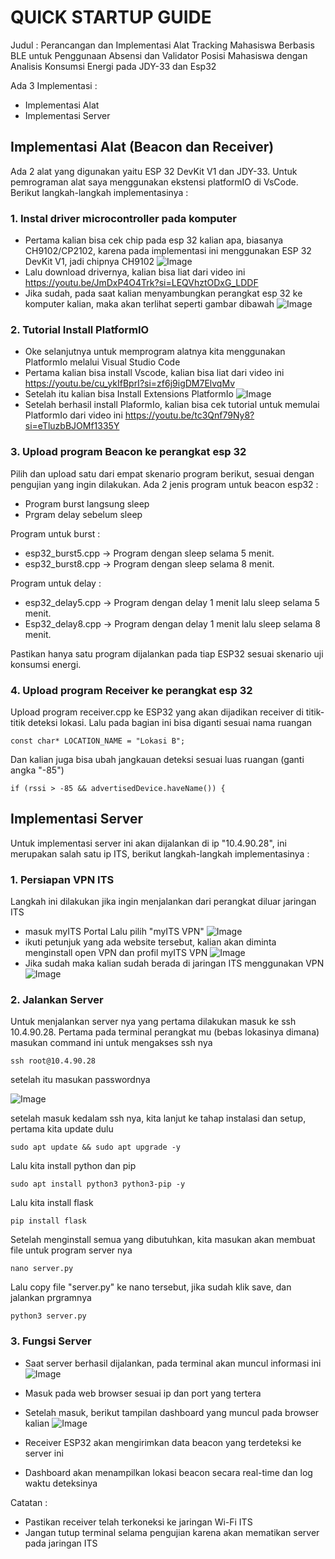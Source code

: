 # QUICK STARTUP GUIDE
Judul : Perancangan dan Implementasi Alat Tracking Mahasiswa Berbasis BLE untuk Penggunaan Absensi dan Validator Posisi Mahasiswa dengan Analisis Konsumsi Energi pada JDY-33 dan Esp32


Ada 3 Implementasi :
- Implementasi Alat 
- Implementasi Server


## Implementasi Alat (Beacon dan Receiver)

Ada 2 alat yang digunakan yaitu ESP 32 DevKit V1 dan JDY-33. Untuk pemrograman alat saya menggunakan ekstensi platformIO di VsCode. Berikut langkah-langkah implementasinya :


### 1. Instal driver microcontroller pada komputer
- Pertama kalian bisa cek chip pada esp 32 kalian apa, biasanya CH9102/CP2102, karena pada implementasi ini menggunakan ESP 32 DevKit V1, jadi chipnya CH9102
![Image](https://github.com/user-attachments/assets/e8b23da9-5fc1-4b90-8a00-79e875326035)
- Lalu download drivernya, kalian bisa liat dari video ini https://youtu.be/JmDxP4O4Trk?si=LEQVhztODxG_LDDF
- Jika sudah, pada saat kalian menyambungkan perangkat esp 32 ke komputer kalian, maka akan terlihat seperti gambar dibawah
![Image](https://github.com/user-attachments/assets/d543da58-5879-495d-93c1-1245a99688c9)

### 2. Tutorial Install PlatformIO
- Oke selanjutnya untuk memprogram alatnya kita menggunakan PlatformIo melalui Visual Studio Code
- Pertama kalian bisa install Vscode, kalian bisa liat dari video ini https://youtu.be/cu_ykIfBprI?si=zf6j9igDM7ElvqMv
- Setelah itu kalian bisa Install Extensions PlatformIo
![Image](https://github.com/user-attachments/assets/445eaa3f-3105-4677-86b4-41146e7c8187)
- Setelah berhasil install PlaformIo, kalian bisa cek tutorial untuk memulai PlatformIo dari video ini https://youtu.be/tc3Qnf79Ny8?si=eTluzbBJOMf1335Y


### 3. Upload program Beacon ke perangkat esp 32
Pilih dan upload satu dari empat skenario program berikut, sesuai dengan pengujian yang ingin dilakukan. Ada 2 jenis program untuk beacon esp32 :
- Program burst langsung sleep
- Prgram delay sebelum sleep

Program untuk burst :
- esp32_burst5.cpp → Program dengan sleep selama 5 menit.
- esp32_burst8.cpp → Program dengan sleep selama 8 menit.

Program untuk delay :
- esp32_delay5.cpp → Program dengan delay 1 menit lalu sleep selama 5 menit.
- Esp32_delay8.cpp → Program dengan delay 1 menit lalu sleep selama 8 menit.

Pastikan hanya satu program dijalankan pada tiap ESP32 sesuai skenario uji konsumsi energi.


### 4. Upload program Receiver ke perangkat esp 32
Upload program receiver.cpp ke ESP32 yang akan dijadikan receiver di titik-titik deteksi lokasi. Lalu pada bagian ini bisa diganti sesuai nama ruangan
```
const char* LOCATION_NAME = "Lokasi B";
```
Dan kalian juga bisa ubah jangkauan deteksi sesuai luas ruangan (ganti angka "-85")
```
if (rssi > -85 && advertisedDevice.haveName()) { 
```


## Implementasi Server 
Untuk implementasi server ini akan dijalankan di ip "10.4.90.28", ini merupakan salah satu ip ITS, berikut langkah-langkah implementasinya : 

### 1. Persiapan VPN ITS
Langkah ini dilakukan jika ingin menjalankan dari perangkat diluar jaringan ITS
- masuk myITS Portal Lalu pilih "myITS VPN"
![Image](https://github.com/user-attachments/assets/59e06cbb-8c21-45b4-946c-54151f485744)
- ikuti petunjuk yang ada website tersebut, kalian akan diminta menginstall open VPN dan profil myITS VPN
![Image](https://github.com/user-attachments/assets/b714802f-6afa-48c0-9e77-fa0fdd30f06c)
- Jika sudah maka kalian sudah berada di jaringan ITS menggunakan VPN 
![Image](https://github.com/user-attachments/assets/735d227b-2c69-4640-b115-38064ee8749a)


### 2. Jalankan Server
Untuk menjalankan server nya yang pertama dilakukan masuk ke ssh 10.4.90.28. Pertama pada terminal perangkat mu (bebas lokasinya dimana) masukan command ini untuk mengakses ssh nya
```
ssh root@10.4.90.28
```
setelah itu masukan passwordnya 

![Image](https://github.com/user-attachments/assets/94ec8590-777b-4b5d-aa16-1dc83b4ad7bb)

setelah masuk kedalam ssh nya, kita lanjut ke tahap instalasi dan setup, pertama kita update dulu 
```
sudo apt update && sudo apt upgrade -y
```
Lalu kita install python dan pip
```
sudo apt install python3 python3-pip -y
```
Lalu kita install flask 
```
pip install flask
```
Setelah menginstall semua yang dibutuhkan, kita masukan akan membuat file untuk program server nya
```
nano server.py
```
Lalu copy file "server.py" ke nano tersebut, jika sudah klik save, dan jalankan prgramnya
```
python3 server.py
``` 

### 3. Fungsi Server
- Saat server berhasil dijalankan, pada terminal akan muncul informasi ini
![Image](https://github.com/user-attachments/assets/02fe8b3b-b972-4478-ab9e-e849ead122eb)

- Masuk pada web browser sesuai ip dan port yang tertera
- Setelah masuk, berikut tampilan dashboard yang muncul pada browser kalian
![Image](https://github.com/user-attachments/assets/d14e8ca7-dd9a-4af3-839d-3402048c5991)
- Receiver ESP32 akan  mengirimkan data beacon yang terdeteksi ke server ini
- Dashboard akan menampilkan lokasi beacon secara real-time dan log waktu deteksinya


Catatan : 
- Pastikan receiver telah terkoneksi ke jaringan Wi-Fi ITS
- Jangan tutup terminal selama pengujian karena akan mematikan server pada jaringan ITS



